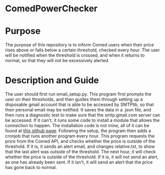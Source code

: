 # ComedPowerChecker
# Purpose
The purpose of this repository is to inform Comed users when their price rises above or falls below a certain threshold, checked every hour.
The user will be notified when the threshold is crossed, and when it returns to normal, so that they will not be excessively alerted.

# Description and Guide
The user should first run email_setup.py.
This program first prompts the user on their thresholds, and then guides them through setting up a disposable gmail account that is able to be accessed by SMTPlib, so that their personal email may be notified. It saves the data in a .json file, and then runs a diagnostic test to make sure that the smtp.gmail.com server can be accessed. If it can't, it runs some code to install a module that allows the connection to happen. The installation code is not mine, all of it can be found at [this github page](https://github.com/python/cpython/blob/main/Mac/BuildScript/resources/install_certificates.command).
Following the setup, the program then adds a cronjob that runs another program every hour. This program requests the price from the Comed API, and checks whether the price is outside of the threshold. If it is, it sends an alert email, and changes relative.txt, to show that the last alert was outside of the threshold. The next hour, it will check whether the price is outside of the threshold. If it is, it will not send an alert, as one has already been sent. If it isn't, it will send an alert that the price has gone back to normal.

